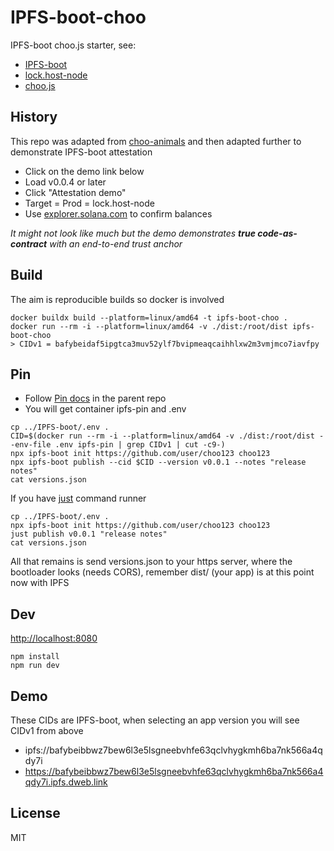 # IPFS-boot-choo
IPFS-boot choo.js starter, see:
+ [IPFS-boot](https://github.com/rhodey/IPFS-boot)
+ [lock.host-node](https://github.com/rhodey/lock.host-node)
+ [choo.js](https://github.com/choojs/choo)

## History
This repo was adapted from [choo-animals](https://github.com/louiscenter/choo-animals) and then adapted further to demonstrate IPFS-boot attestation
+ Click on the demo link below
+ Load v0.0.4 or later
+ Click "Attestation demo"
+ Target = Prod = lock.host-node
+ Use [explorer.solana.com](https://explorer.solana.com/address/AkHqQ324DvygPxuhyYs9BTVG8b1BXzTnpbCxqG8zousm?cluster=devnet) to confirm balances

*It might not look like much but the demo demonstrates **true code-as-contract** with an end-to-end trust anchor*

## Build
The aim is reproducible builds so docker is involved
```
docker buildx build --platform=linux/amd64 -t ipfs-boot-choo .
docker run --rm -i --platform=linux/amd64 -v ./dist:/root/dist ipfs-boot-choo
> CIDv1 = bafybeidaf5ipgtca3muv52ylf7bvipmeaqcaihhlxw2m3vmjmco7iavfpy
```

## Pin
+ Follow [Pin docs](https://github.com/rhodey/IPFS-boot#pin) in the parent repo
+ You will get container ipfs-pin and .env
```
cp ../IPFS-boot/.env .
CID=$(docker run --rm -i --platform=linux/amd64 -v ./dist:/root/dist --env-file .env ipfs-pin | grep CIDv1 | cut -c9-)
npx ipfs-boot init https://github.com/user/choo123 choo123
npx ipfs-boot publish --cid $CID --version v0.0.1 --notes "release notes"
cat versions.json
```

If you have [just](https://github.com/casey/just) command runner
```
cp ../IPFS-boot/.env .
npx ipfs-boot init https://github.com/user/choo123 choo123
just publish v0.0.1 "release notes"
cat versions.json
```

All that remains is send versions.json to your https server, where the bootloader looks (needs CORS), remember dist/ (your app) is at this point now with IPFS

## Dev
[http://localhost:8080](http://localhost:8080)
```
npm install
npm run dev
```

## Demo
These CIDs are IPFS-boot, when selecting an app version you will see CIDv1 from above
+ ipfs://bafybeibbwz7bew6l3e5lsgneebvhfe63qclvhygkmh6ba7nk566a4qdy7i
+ https://bafybeibbwz7bew6l3e5lsgneebvhfe63qclvhygkmh6ba7nk566a4qdy7i.ipfs.dweb.link

## License
MIT
